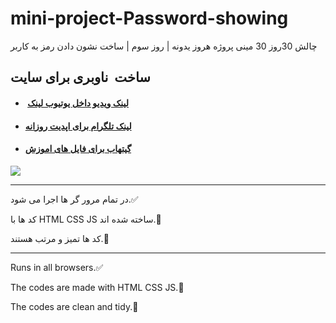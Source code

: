 # mini-project-Password-showing
چالش 30روز 30 مینی پروژه هروز یدونه | روز سوم | ساخت نشون دادن رمز به کاربر

## ساخت  ناوبری برای سایت

* ####  [لینک ویدیو داخل یوتیوب لینک](https://youtu.be/4VrAaz0IhyU?si=xUTZ-gKgk7WvBMUX)
* #### [لینک تلگرام برای اپدیت روزانه](https://t.me/projectsiteamir)
* #### [گیتهاب برای فایل های اموزش](https://github.com/AmirSalehTaghavian)

![](https://ckbox.cloud/e54ca11096a9cdbca77a/assets/CLbjIBWBNpzN/images/1920.jpeg)

---

در تمام مرور گر ها اجرا می شود.✅

کد ها با HTML CSS JS ساخته شده اند.🚀

کد ها تمیز و مرتب هستند.🎯

---

Runs in all browsers.✅

The codes are made with HTML CSS JS.🚀

The codes are clean and tidy.🎯

